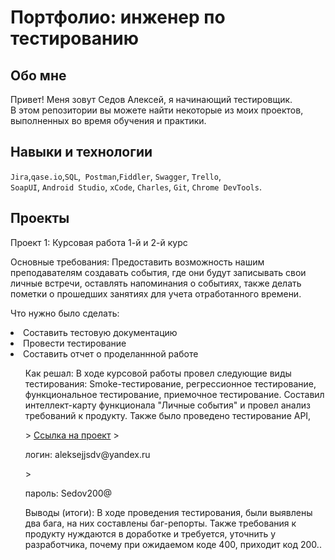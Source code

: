 # Портфолио: инженер по тестированию

## Обо мне 

Привет! Меня зовут Седов Алексей, я начинающий тестировщик. <br>
В этом репозитории вы можете найти некоторые из моих проектов, выполненных во время обучения и практики.
<br>


## Навыки и технологии
``Jira``,``qase.io``,``SQL``,`` Postman``,``Fiddler``, ``Swagger``, ``Trello``, <br>
``SoapUI``, ``Android Studio``, ``xCode``, ``Charles``, ``Git``, ``Chrome DevTools``.

## Проекты
<p> Проект 1: Курсовая работа 1-й и 2-й курс </p>
<p> Основные требования: Предоставить возможность нашим преподавателям создавать события, где они будут записывать свои личные встречи, оставлять напоминания о событиях, также делать пометки о прошедших занятиях для учета отработанного времени. <p>
<p>Что нужно было сделать:<p>
 <li>  Составить тестовую документацию
 <li>  Провести тестирование
 <li>  Составить отчет о проделаннной работе
<ol> 
<p>Как решал: В ходе курсовой работы провел следующие виды тестирования: Smoke-тестирование, регрессионное тестирование, функциональное тестирование, приемочное тестирование. Составил интеллект-карту функционала "Личные события"  и провел анализ требований к продукту. Также было проведено тестирование API,<p>
> <a href="https://alekseysv.atlassian.net/wiki/spaces/~6395e7e8a81b0a694edc6d33/pages/1474564/1-">Ссылка на проект</a> 
> <p> логин:  aleksejjsdv@yandex.ru </p>
> <p> пароль: Sedov200@ </p>
<p>Выводы (итоги): В ходе проведения тестирования, были выявлены два бага, на них составлены баг-репорты. Также требования к продукту нуждаются в доработке и требуется, уточнить у разработчика, почему при ожидаемом коде 400, приходит код 200..<p>
